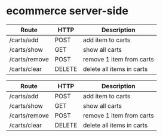 # ecommerce server-side


| Route         | HTTP   | Description               |
|---------------|--------|---------------------------|
| /carts/add    | POST   | add item to carts         |
| /carts/show   | GET    | show all carts            |
| /carts/remove | POST   | remove 1 item from carts  |
| /carts/clear  | DELETE | delete all items in carts |

| Route         | HTTP   | Description               |
|---------------|--------|---------------------------|
| /carts/add    | POST   | add item to carts         |
| /carts/show   | GET    | show all carts            |
| /carts/remove | POST   | remove 1 item from carts  |
| /carts/clear  | DELETE | delete all items in carts |


